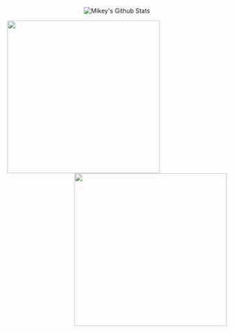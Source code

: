 
<p align="center"><img src="https://readme-typing-svg.herokuapp.com?font=IBM+Plex+Mono&color=%23C4B9F8&size=35&center=true&multiline=true&width=1000&height=150&lines=Hey+there🤞%2C+I+am+Mikey;Hacker+.+Developer+.+Learner" alt="Mikey's Github Stats" /></p>


<div align="center">
    <img align="left" src="https://github-readme-stats.vercel.app/api?username=synacktraa&count_private=true&show_icons=true&hide=issues&theme=rose_pine&cache_seconds=1800&border_radius=10" width="350"/>
    <img align="right" src="https://github-readme-stats.vercel.app/api/top-langs/?username=synacktraa&langs_count=8&cache_seconds=1800&border_radius=10&layout=compact&theme=rose_pine" width="350"/>
</div>
